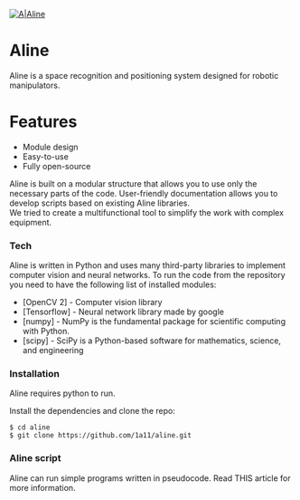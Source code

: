 <p><a href="https://github.com/1a11/aline"><img src="https://i.imgur.com/TtFcuG7.png" alt="A|Aline"></a></p>
<h1><a id="Aline_3"></a>Aline</h1>
<p>Aline is a space recognition and positioning system designed for robotic manipulators.</p>
<h1><a id="Features_7"></a>Features</h1>
<ul>
<li>Module design</li>
<li>Easy-to-use</li>
<li>Fully open-source</li>
</ul>
<p>Aline is built on a modular structure that allows you to use only the necessary parts of the code. User-friendly documentation allows you to develop scripts based on existing Aline libraries.<br>
We tried to create a multifunctional tool to simplify the work with complex equipment.</p>
<h3><a id="Tech_15"></a>Tech</h3>
<p>Aline is written in Python and uses many third-party libraries to implement computer vision and neural networks. To run the code from the repository you need to have the following list of installed modules:</p>
<ul>
<li>[OpenCV 2] - Computer vision library</li>
<li>[Tensorflow] - Neural network library made by google</li>
<li>[numpy] - NumPy is the fundamental package for scientific computing with Python.</li>
<li>[scipy] - SciPy is a Python-based software for mathematics, science, and engineering</li>
</ul>
<h3><a id="Installation_25"></a>Installation</h3>
<p>Aline requires python to run.</p>
<p>Install the dependencies and clone the repo:</p>
<pre><code class="language-sh">$ <span class="hljs-built_in">cd</span> aline
$ git <span class="hljs-built_in">clone</span> https://github.com/<span class="hljs-number">1</span>a11/aline.git
</code></pre>
<h3><a id="Aline_script_35"></a>Aline script</h3>
<p>Aline can run simple programs written in pseudocode. Read THIS article for more information.</p>
